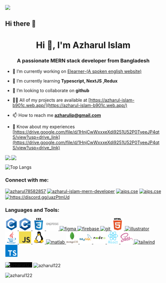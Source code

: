 ![](https://media.licdn.com/dms/image/D5616AQGOgLponR1j0w/profile-displaybackgroundimage-shrink_350_1400/0/1696522987818?e=1705536000&v=beta&t=koPW36LJTrblfNj8-7GTFL5H6VKYKjSO0o5riKTbEMc)

## Hi there 👋

<h1 align="center">Hi 👋, I'm Azharul Islam</h1>
<h3 align="center">A passionate MERN stack developer from Bangladesh</h3>


- 🔭 I’m currently working on [Elearner-(A spoken english website)](https://spoken-english-65d22.web.app/)

- 🌱 I’m currently learning **Typescript, NextJS ,Redux**

- 👯 I’m looking to collaborate on **github**

- 👨‍💻 All of my projects are available at [https://azharul-islam-b901c.web.app/](https://azharul-islam-b901c.web.app/)

- 📫 How to reach me **azharulip@gmail.com**

- 📄 Know about my experiences [https://drive.google.com/file/d/1HnjCwWxxxeXdi9251U52P0TyeeJP4qtS/view?usp=drive_link](https://drive.google.com/file/d/1HnjCwWxxxeXdi9251U52P0TyeeJP4qtS/view?usp=drive_link)

<a href="https://github.com/azharul122/github-readme-stats#gh-dark-mode-only">
  <img height=300 align="center" src="https://github-readme-stats.vercel.app/api?username=azharul122&show_icons=true&theme=dark#gh-dark-mode-only" />
</a> 
<a href="https://github-readme-stats.vercel.app/api/top-langs/?username=azharul122&exclude_repo=github-readme-stats,azharul122.github.io&theme=dark#gh-dark-mode-only">
  <img height=300 align="center" src="https://github-readme-stats.vercel.app/api/top-langs/?username=azharul122&exclude_repo=github-readme-stats,azharul122.github.io&theme=dark#gh-dark-mode-only" />
</a> 

![Top Langs](https://github-readme-stats.vercel.app/api/top-langs/?username=azharul122&exclude_repo=github-readme-stats,azharul122.github.io&theme=dark#gh-dark-mode-only)




<h3 align="left">Connect with me:</h3>
<p align="left">
<a href="https://twitter.com/azharul78582857" target="blank"><img align="center" src="https://raw.githubusercontent.com/rahuldkjain/github-profile-readme-generator/master/src/images/icons/Social/twitter.svg" alt="azharul78582857" height="30" width="40" /></a>
<a href="https://linkedin.com/in/azharul-islam-mern-developer" target="blank"><img align="center" src="https://raw.githubusercontent.com/rahuldkjain/github-profile-readme-generator/master/src/images/icons/Social/linked-in-alt.svg" alt="azharul-islam-mern-developer" height="30" width="40" /></a>
<a href="https://fb.com/aips.cse" target="blank"><img align="center" src="https://raw.githubusercontent.com/rahuldkjain/github-profile-readme-generator/master/src/images/icons/Social/facebook.svg" alt="aips.cse" height="30" width="40" /></a>
<a href="https://instagram.com/aips.cse" target="blank"><img align="center" src="https://raw.githubusercontent.com/rahuldkjain/github-profile-readme-generator/master/src/images/icons/Social/instagram.svg" alt="aips.cse" height="30" width="40" /></a>
<a href="https://discord.gg/https://discord.gg/uazPtmUd" target="blank"><img align="center" src="https://raw.githubusercontent.com/rahuldkjain/github-profile-readme-generator/master/src/images/icons/Social/discord.svg" alt="https://discord.gg/uazPtmUd" height="30" width="40" /></a>
</p>

<h3 align="left">Languages and Tools:</h3>
<p align="left"> <a href="https://www.cprogramming.com/" target="_blank" rel="noreferrer"> <img src="https://raw.githubusercontent.com/devicons/devicon/master/icons/c/c-original.svg" alt="c" width="40" height="40"/> </a> <a href="https://www.w3schools.com/cpp/" target="_blank" rel="noreferrer"> <img src="https://raw.githubusercontent.com/devicons/devicon/master/icons/cplusplus/cplusplus-original.svg" alt="cplusplus" width="40" height="40"/> </a> <a href="https://www.w3schools.com/css/" target="_blank" rel="noreferrer"> <img src="https://raw.githubusercontent.com/devicons/devicon/master/icons/css3/css3-original-wordmark.svg" alt="css3" width="40" height="40"/> </a> <a href="https://expressjs.com" target="_blank" rel="noreferrer"> <img src="https://raw.githubusercontent.com/devicons/devicon/master/icons/express/express-original-wordmark.svg" alt="express" width="40" height="40"/> </a> <a href="https://www.figma.com/" target="_blank" rel="noreferrer"> <img src="https://www.vectorlogo.zone/logos/figma/figma-icon.svg" alt="figma" width="40" height="40"/> </a> <a href="https://firebase.google.com/" target="_blank" rel="noreferrer"> <img src="https://www.vectorlogo.zone/logos/firebase/firebase-icon.svg" alt="firebase" width="40" height="40"/> </a> <a href="https://git-scm.com/" target="_blank" rel="noreferrer"> <img src="https://www.vectorlogo.zone/logos/git-scm/git-scm-icon.svg" alt="git" width="40" height="40"/> </a> <a href="https://www.w3.org/html/" target="_blank" rel="noreferrer"> <img src="https://raw.githubusercontent.com/devicons/devicon/master/icons/html5/html5-original-wordmark.svg" alt="html5" width="40" height="40"/> </a> <a href="https://www.adobe.com/in/products/illustrator.html" target="_blank" rel="noreferrer"> <img src="https://www.vectorlogo.zone/logos/adobe_illustrator/adobe_illustrator-icon.svg" alt="illustrator" width="40" height="40"/> </a> <a href="https://www.java.com" target="_blank" rel="noreferrer"> <img src="https://raw.githubusercontent.com/devicons/devicon/master/icons/java/java-original.svg" alt="java" width="40" height="40"/> </a> <a href="https://developer.mozilla.org/en-US/docs/Web/JavaScript" target="_blank" rel="noreferrer"> <img src="https://raw.githubusercontent.com/devicons/devicon/master/icons/javascript/javascript-original.svg" alt="javascript" width="40" height="40"/> </a> <a href="https://www.linux.org/" target="_blank" rel="noreferrer"> <img src="https://raw.githubusercontent.com/devicons/devicon/master/icons/linux/linux-original.svg" alt="linux" width="40" height="40"/> </a> <a href="https://www.mathworks.com/" target="_blank" rel="noreferrer"> <img src="https://upload.wikimedia.org/wikipedia/commons/2/21/Matlab_Logo.png" alt="matlab" width="40" height="40"/> </a> <a href="https://www.mongodb.com/" target="_blank" rel="noreferrer"> <img src="https://raw.githubusercontent.com/devicons/devicon/master/icons/mongodb/mongodb-original-wordmark.svg" alt="mongodb" width="40" height="40"/> </a> <a href="https://www.mysql.com/" target="_blank" rel="noreferrer"> <img src="https://raw.githubusercontent.com/devicons/devicon/master/icons/mysql/mysql-original-wordmark.svg" alt="mysql" width="40" height="40"/> </a> <a href="https://nodejs.org" target="_blank" rel="noreferrer"> <img src="https://raw.githubusercontent.com/devicons/devicon/master/icons/nodejs/nodejs-original-wordmark.svg" alt="nodejs" width="40" height="40"/> </a> <a href="https://reactjs.org/" target="_blank" rel="noreferrer"> <img src="https://raw.githubusercontent.com/devicons/devicon/master/icons/react/react-original-wordmark.svg" alt="react" width="40" height="40"/> </a> <a href="https://sass-lang.com" target="_blank" rel="noreferrer"> <img src="https://raw.githubusercontent.com/devicons/devicon/master/icons/sass/sass-original.svg" alt="sass" width="40" height="40"/> </a> <a href="https://tailwindcss.com/" target="_blank" rel="noreferrer"> <img src="https://www.vectorlogo.zone/logos/tailwindcss/tailwindcss-icon.svg" alt="tailwind" width="40" height="40"/> </a> <a href="https://www.typescriptlang.org/" target="_blank" rel="noreferrer"> <img src="https://raw.githubusercontent.com/devicons/devicon/master/icons/typescript/typescript-original.svg" alt="typescript" width="40" height="40"/> </a> </p>

<p><img align="left" style="background-color:black" src="https://github-readme-stats.vercel.app/api/top-langs?username=azharul122&show_icons=true&locale=en&layout=compact" alt="azharul122" /></p>

<p>&nbsp;<img align="center" src="https://github-readme-stats.vercel.app/api?username=azharul122&show_icons=true&locale=en" alt="azharul122" /></p>

<p><img align="center" src="https://github-readme-streak-stats.herokuapp.com/?user=azharul122&" alt="azharul122" /></p>

